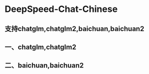 # DeepSpeed-Chat-Chinese


## 支持chatglm,chatglm2,baichuan,baichuan2

## 一、chatglm,chatglm2

## 二、baichuan,baichuan2
